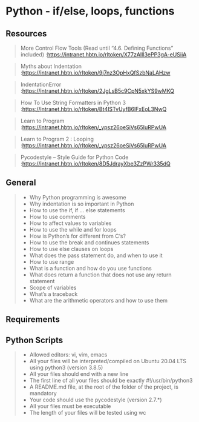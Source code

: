 # Python - if/else, loops, functions #

## Resources ##

> More Control Flow Tools (Read until “4.6. Defining Functions” included)
> :https://intranet.hbtn.io/rltoken/X77zAIll3ePP3gA-eUSiiA

> Myths about Indentation
> :https://intranet.hbtn.io/rltoken/9j7nz3OpHxQfSzbNaLAHzw

> IndentationError
> :https://intranet.hbtn.io/rltoken/2JgLsB5c9CpN5xkYS9wMKQ

> How To Use String Formatters in Python 3
> :https://intranet.hbtn.io/rltoken/Bt4ISTvUyfB6lFxEoL3NwQ

> Learn to Program
> :https://intranet.hbtn.io/rltoken/_ypsz26oeSiVs65IuRPwUA

> Learn to Program 2 : Looping
> :https://intranet.hbtn.io/rltoken/_ypsz26oeSiVs65IuRPwUA

> Pycodestyle – Style Guide for Python Code
> :https://intranet.hbtn.io/rltoken/8D5JdrayXbe3ZzPWr335dQ


## General ##

> - Why Python programming is awesome
> - Why indentation is so important in Python
> - How to use the if, if ... else statements
> - How to use comments
> - How to affect values to variables
> - How to use the while and for loops
> - How is Python’s for different from C‘s?
> - How to use the break and continues statements
> - How to use else clauses on loops
> - What does the pass statement do, and when to use it
> - How to use range
> - What is a function and how do you use functions
> - What does return a function that does not use any return statement
> - Scope of variables
> - What’s a traceback
> - What are the arithmetic operators and how to use them


## Requirements ##
## Python Scripts ##

> - Allowed editors: vi, vim, emacs
> - All your files will be interpreted/compiled on Ubuntu 20.04 LTS using python3 (version 3.8.5)
> - All your files should end with a new line
> - The first line of all your files should be exactly #!/usr/bin/python3
> - A README.md file, at the root of the folder of the project, is mandatory
> - Your code should use the pycodestyle (version 2.7.*)
> - All your files must be executable
> - The length of your files will be tested using wc
